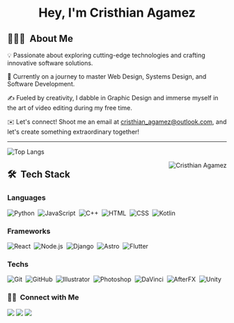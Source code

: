
<h1 align="center"><b>Hey, I'm Cristhian Agamez </b></h1>
<h2>👨🏻‍💻 &nbsp;About Me</h2>


💡  Passionate about exploring cutting-edge technologies and crafting innovative software solutions.

🌱  Currently on a journey to master Web Design, Systems Design, and Software Development.

✍️  Fueled by creativity, I dabble in Graphic Design and immerse myself in the art of video editing during my free time.

✉️  Let's connect! Shoot me an email at cristhian_agamez@outlook.com, and let's create something extraordinary together!


---
![Top Langs](https://github-readme-stats.vercel.app/api/top-langs/?username=CristhianAC&layout=donut&theme=midnight-purple)

<div>

<img align="right" src="https://github-readme-stats.vercel.app/api?username=CristhianAC&show_icons=true&include_all_commits=true&count_private=true&hide_border=true&theme=midnight-purple" alt="Cristhian Agamez" />
</div>

## 🛠 &nbsp;Tech Stack
### Languages

![Python](https://img.shields.io/badge/Python%20-%2314354C.svg?style=for-the-badge&logo=python&logoColor=white)&nbsp;
![JavaScript](https://img.shields.io/badge/JavaScript%20-%23F7DF1E.svg?style=for-the-badge&logo=javascript&logoColor=black)&nbsp;
![C++](https://img.shields.io/badge/-TypeScript%20-%2314354C.svg?style=for-the-badge&logo=typescript&logoColor=white)&nbsp;
![HTML](https://img.shields.io/badge/HTML5%20-%23E34F26.svg?style=for-the-badge&logo=html5&logoColor=white)&nbsp;
![CSS](https://img.shields.io/badge/CSS%20-%231572B6.svg?style=for-the-badge&logo=css3&logoColor=white)&nbsp;
![Kotlin](https://img.shields.io/badge/-Kotlin-9C27B0?style=for-the-badge&logo=Kotlin&logoColor=white)&nbsp;
### Frameworks

![React](https://img.shields.io/badge/React%20-%2320232a.svg?style=for-the-badge&logo=React&logoColor=blue)&nbsp;
![Node.js](https://img.shields.io/badge/-Node.js-54824a?style=for-the-badge&logo=node.js&logoColor=white)&nbsp;
![Django](https://img.shields.io/badge/-Django-0a4a32?style=for-the-badge&logo=django&logoColor=white)&nbsp;
![Astro](https://img.shields.io/badge/Astro%20-%1c146b.svg?style=for-the-badge&logo=Astro&logoColor=white)&nbsp;
![Flutter](https://img.shields.io/badge/-Flutter-5eb2e9?style=for-the-badge&logo=flutter&logoColor=white)&nbsp;
### Techs

![Git](https://img.shields.io/badge/-Git-ec502c?style=for-the-badge&logo=git&logoColor=white)&nbsp;
![GitHub](https://img.shields.io/badge/-GitHub-05122A?style=for-the-badge&logo=github&logoColor=white)&nbsp;
![Illustrator](https://img.shields.io/badge/-Illustrator-320000?style=for-the-badge&logo=adobe-illustrator&logoColor=white)&nbsp;
![Photoshop](https://img.shields.io/badge/-Photoshop-001e36?style=for-the-badge&logo=adobe-photoshop&logoColor=white)&nbsp;
![DaVinci](https://img.shields.io/badge/-Davinci-262626?style=for-the-badge&logo=Davinci-Resolve&logoColor=white)&nbsp;
![AfterFX](https://img.shields.io/badge/-AfterEffects-01005a?style=for-the-badge&logo=adobe-after-effects&logoColor=white)&nbsp;
![Unity](https://img.shields.io/badge/-Unity-000000?style=for-the-badge&logo=unity&logoColor=white)&nbsp;



### 🤝🏻 &nbsp;Connect with Me

<p align="center">

<a href="https://www.linkedin.com/in/cristhian-agamez-cervantes"><img src="https://img.shields.io/badge/-Cristhian%20Agamez-0077B5?style=flat&logo=Linkedin&logoColor=white"/></a>
<a href="mailto:cristhian_agamez@outlook.com"><img src="https://img.shields.io/badge/-cristhian_agamez@outlook.com-54daff?style=flat&logo=microsoft-outlook&logoColor=white"/></a>
<a href="https://https://www.instagram.com/cristhianagamez?utm_source=ig_web_button_share_sheet&igsh=ZDNlZDc0MzIxNw=="><img src="https://img.shields.io/badge/-@cristhian_agamez-E4405F?style=flat&logo=Instagram&logoColor=white"/></a>
</p>
